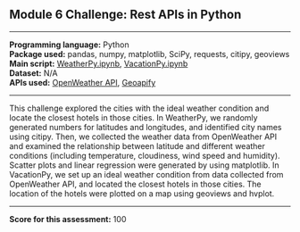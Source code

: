 ## Module 6 Challenge: Rest APIs in Python
---

<b>Programming language:</b> Python <br />
<b>Package used:</b> pandas, numpy, matplotlib, SciPy, requests, citipy, geoviews <br />
<b>Main script:</b> [WeatherPy.ipynb](https://github.com/wingylui/python-api-challenge/blob/main/WeatherPy/WeatherPy.ipynb), [VacationPy.ipynb](https://github.com/wingylui/matplotlib-challenge/blob/main/Pymaceuticals/pymaceuticals.ipynb) <br />
<b>Dataset:</b> N/A <br />
<b>APIs used:</b> [OpenWeather API](https://openweathermap.org/api), [Geoapify](https://www.geoapify.com/)

---

This challenge explored the cities with the ideal weather condition and locate the closest hotels in those cities. In WeatherPy, we randomly generated numbers for latitudes and longitudes, and identified city names using citipy. Then, we collected the weather data from OpenWeather API and examined the relationship between latitude and different weather conditions (including temperature, cloudiness, wind speed and humidity). Scatter plots and linear regression were generated by using matplotlib. In VacationPy, we set up an ideal weather condition from data collected from OpenWeather API, and located the closest hotels in those cities. The location of the hotels were plotted on a map using geoviews and hvplot.

---
<b>Score for this assessment:</b> 100 <br />
